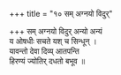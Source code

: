 +++
title = "१० सम् अग्नयो विदुर्"

+++
सम् अग्नयो विदुर् अन्यो अन्यं  
य ओषधीः सचते यश् च सिन्धून् ।  
यावन्तो देवा दिव्य् आतपन्ति  
हिरण्यं ज्योतिर् दधतो बभूव ॥